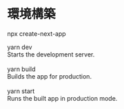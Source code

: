 # 環境構築
npx create-next-app<br>

  yarn dev<br>
    Starts the development server.<br>
<br>
  yarn build<br>
    Builds the app for production.<br>
<br>
  yarn start<br>
    Runs the built app in production mode.<br>

